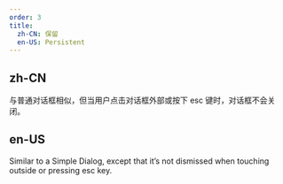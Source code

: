 ```yaml
---
order: 3
title:
  zh-CN: 保留
  en-US: Persistent
---
```


## zh-CN

与普通对话框相似，但当用户点击对话框外部或按下 esc 键时，对话框不会关闭。

## en-US

Similar to a Simple Dialog, except that it’s not dismissed when touching outside or pressing esc key.